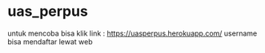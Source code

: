 # uas_perpus
untuk mencoba bisa klik link : https://uasperpus.herokuapp.com/
username bisa mendaftar lewat web
